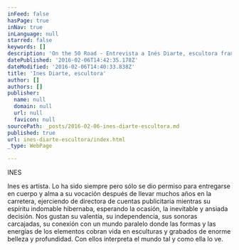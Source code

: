 ```yaml
---
inFeed: false
hasPage: true
inNav: true
inLanguage: null
starred: false
keywords: []
description: 'On the 50 Road - Entrevista a Inés Diarte, escultora francesa que vive en Madrid'
datePublished: '2016-02-06T14:42:35.178Z'
dateModified: '2016-02-06T14:40:33.838Z'
title: 'Ines Diarte, escultora'
author: []
authors: []
publisher:
  name: null
  domain: null
  url: null
  favicon: null
sourcePath: _posts/2016-02-06-ines-diarte-escultora.md
published: true
url: ines-diarte-escultora/index.html
_type: WebPage

---
```

INES

Ines es artista. Lo ha sido siempre pero sólo se dio permiso para entregarse en cuerpo y alma a su vocación después de llevar muchos años en la carretera, ejerciendo de directora de cuentas publicitaria mientras su espíritu indomable hibernaba, esperando la ocasión, la inevitable y ansiada decisión. Nos gustan su valentía, su independencia, sus sonoras carcajadas, su conexión con un mundo paralelo donde las formas y las energías de los elementos cobran vida en esculturas y grabados de enorme belleza y profundidad. Con ellos interpreta el mundo tal y como ella lo ve.